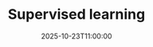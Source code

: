 ---
type: lecture
date: 2025-10-23T11:00:00
title: "Supervised learning"
lecture_type: Lecture
thumbnail: /static_files/presentations/lec.jpg
links:
- url: https://github.com/data-mining-UniPI/teaching25/tree/lectures/supervised%20learning
  name: slides
hide_from_announcments: true
---
